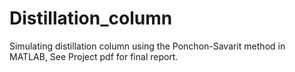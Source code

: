# Distillation_column
Simulating distillation column using the Ponchon-Savarit method in MATLAB,
See Project pdf for final report.

